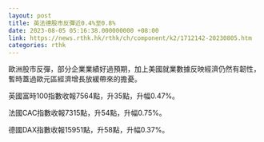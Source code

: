 ```yaml
---
layout: post
title: 英法德股市反彈近0.4%至0.8%
date: 2023-08-05 05:16:38.000000000 +08:00
link: https://news.rthk.hk/rthk/ch/component/k2/1712142-20230805.htm
categories: rthk
---
```


歐洲股市反彈，部分企業業績好過預期，加上美國就業數據反映經濟仍然有韌性，暫時蓋過歐元區經濟增長放緩帶來的擔憂。

英國富時100指數收報7564點，升35點，升幅0.47%。

法國CAC指數收報7315點，升54點，升幅0.75%。

德國DAX指數收報15951點，升58點，升幅0.37%。
